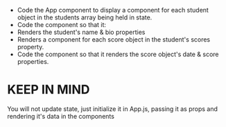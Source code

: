 - Code the <App> App component to display a <Student> component for each student object in the students array being held in state.
- Code the <Student> component so that it:
- Renders the student's name & bio properties
- Renders a <Score> component for each score object in the student's scores property.
- Code the <Score> component so that it renders the score object's date & score properties.
 

# KEEP IN MIND

You will not update state, just initialize it in App.js, passing it as props and rendering it's data in the components

 